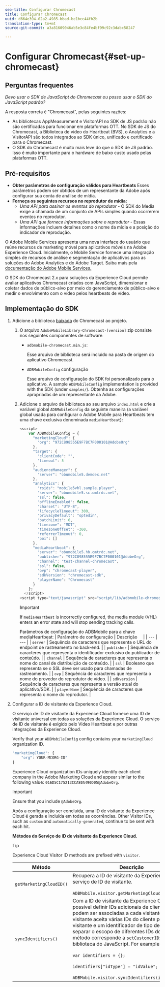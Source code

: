```yaml
---
seo-title: Configurar Chromecast
title: Configurar Chromecast
uuid: d664e394-02a2-4985-bbad-be1bcc44fb2b
translation-type: tm+mt
source-git-commit: a3a81609046ab5e3c84fe4bf99c92c3dabc58247

---
```



# Configurar Chromecast{#set-up-chromecast}

## Perguntas frequentes

_Devo usar o SDK de JavaScript do Chromecast ou posso usar o SDK do JavaScript padrão?_

A resposta correta é "Chromecast", pelas seguintes razões:
* As bibliotecas AppMeasurement e VisitorAPI no SDK de JS padrão não são certificadas para funcionar em plataformas OTT. No SDK de JS do Chromecast, a Biblioteca de vídeo do Heartbeat (BVS), o Analytics e a VisitorAPI são todos integrados ao SDK único, unificado e certificado para o Chromecast.
* O SDK do Chromecast é muito mais leve do que o SDK de JS padrão. Isso é muito importante para o hardware de baixo custo usado pelas plataformas OTT.

## Pré-requisitos

* **Obter parâmetros de configuração válidos para Heartbeats** Esses parâmetros podem ser obtidos de um representante da Adobe após configurar sua conta de análise de mídia.
* **Forneça os seguintes recursos no reprodutor de mídia:**
   * *Uma API para assinar os eventos do reprodutor* - O SDK do Media exige a chamada de um conjunto de APIs simples quando ocorrerem eventos no reprodutor.
   * *Uma API que fornece informações sobre o reprodutor* - Essas informações incluem detalhes como o nome da mídia e a posição do indicador de reprodução.

O Adobe Mobile Services apresenta uma nova interface do usuário que reúne recursos de marketing móvel para aplicativos móveis na Adobe Experience Cloud. Inicialmente, o Mobile Service fornece uma integração simples de recursos de análise e segmentação de aplicativos para as soluções do Adobe Analytics e do Adobe Target. Saiba mais pela [documentação do Adobe Mobile Services.](https://marketing.adobe.com/resources/help/en_US/mobile/)

O SDK do Chromecast 2.x para soluções da Experience Cloud permite avaliar aplicativos Chromecast criados com JavaScript, dimensionar e coletar dados de público-alvo por meio do gerenciamento de público-alvo e medir o envolvimento com o vídeo pelos heartbeats de vídeo.

## Implementação do SDK

1. Adicione a biblioteca [baixada](/help/sdk-implement/download-sdks.md#download-2x-sdks) do Chromecast ao projeto.

   1. O arquivo `AdobeMobileLibrary-Chromecast-[version]` zip consiste nos seguintes componentes de software:

      * `adbmobile-chromecast.min.js`:

         Esse arquivo de biblioteca será incluído na pasta de origem do aplicativo Chromecast.

      * `ADBMobileConfig` configuração

         Esse arquivo de configuração do SDK foi personalizado para o aplicativo. A sample `ADBMobileConfig` implementation is provided with the SDK (under `samples/`). Obtenha as configurações apropriadas de um representante da Adobe.
   1. Adicione o arquivo de biblioteca ao seu arquivo `index.html` e crie a variável global `ADBMobileConfig` da seguinte maneira (a variável global usada para configurar o Adobe Mobile para Heartbeats tem uma chave exclusiva denominada `mediaHeartbeat`):

      ```js
      <script> 
          var ADBMobileConfig = { 
            "marketingCloud": { 
              "org": "972C898555E9F7BC7F000101@AdobeOrg" 
            }, 
            "target": { 
              "clientCode": "", 
              "timeout": 5 
            }, 
            "audienceManager": { 
              "server": "obumobile5.demdex.net" 
            }, 
            "analytics": { 
              "rsids": "mobile5vhl.sample.player", 
              "server": "obumobile5.sc.omtrdc.net", 
              "ssl": false, 
              "offlineEnabled": false, 
              "charset": "UTF-8", 
              "lifecycleTimeout": 300, 
              "privacyDefault": "optedin", 
              "batchLimit": 0, 
              "timezone": "MDT", 
              "timezoneOffset": -360, 
              "referrerTimeout": 0, 
              "poi": [] 
            }, 
            "mediaHeartbeat": { 
              "server": "obumobile5.hb.omtrdc.net", 
              "publisher": "972C898555E9F7BC7F000101@AdobeOrg", 
              "channel": "test-channel-chromecast", 
              "ssl": false, 
              "ovp": "chromecast-player", 
              "sdkVersion": "chromecast-sdk", 
              "playerName": "Chromecast" 
            } 
          }; 
        </script> 
      <script type="text/javascript" src="script/lib/adbmobile-chromecast.min.js"></script>
      ```

      >[!IMPORTANT]
      >
      >If `mediaHeartbeat` is incorrectly configured, the media module (VHL) enters an error state and will stop sending tracking calls.

      Parâmetros de configuração do ADBMobile para a chave mediaHeartbeat:
   | Parâmetro de configuração | Descrição     |
   | --- | --- |
   | `server` | Sequência de caracteres que representa o URL do endpoint de rastreamento no back-end. |
   | `publisher` | Sequência de caracteres que representa o identificador exclusivo do publicador de conteúdo. |
   | `channel` | Sequência de caracteres que representa o nome do canal de distribuição de conteúdo. |
   | `ssl` | Booleano que representa se o SSL deve ser usado para chamadas de rastreamento. |
   | `ovp` | Sequência de caracteres que representa o nome do provedor do reprodutor de vídeo. |
   | `sdkversion` | Sequência de caracteres que representa a versão atual do aplicativo/SDK. |
   | `playerName` | Sequência de caracteres que representa o nome do reprodutor. |


1. Configurar a ID de visitante da Experience Cloud.

   O serviço de ID de visitante da Experience Cloud fornece uma ID de visitante universal em todas as soluções da Experience Cloud. O serviço de ID de visitante é exigido pelo Video Heartbeat e por outras integrações da Experience Cloud.

   Verify that your `ADBMobileConfig` config contains your `marketingCloud` organization ID.

   ```js
   "marketingCloud": { 
       "org": YOUR-MCORG-ID" 
   }
   ```

   Experience Cloud organization IDs uniquely identify each client company in the Adobe Marketing Cloud and appear similar to the following value: `016D5C175213CCA80A490D05@AdobeOrg`.

   >[!IMPORTANT]
   >
   >Ensure that you include `@AdobeOrg`.

   Após a configuração ser concluída, uma ID de visitante da Experience Cloud é gerada e incluída em todas as ocorrências. Other Visitor IDs, such as `custom` and `automatically-generated`, continue to be sent with each hit.

   **Métodos do Serviço de ID de visitante da Experience Cloud.**

   >[!TIP]
   >
   >Experience Cloud Visitor ID methods are prefixed with `visitor`.

   | Método | Descrição |
   | --- | --- |
   | `getMarketingCloudID()` | Recupera a ID de visitante da Experience Cloud do serviço de ID de visitante.  <br/><br/>`ADBMobile.visitor.getMarketingCloudID();` |
   | `syncIdentifiers()` | Com a ID de visitante da Experience Cloud, é possível definir IDs adicionais de clientes que podem ser associadas a cada visitante. A API de visitante aceita várias IDs do cliente para o mesmo visitante e um identificador de tipo de cliente para separar o escopo de diferentes IDs do cliente. Este método corresponde a `setCustomerIDs()` na biblioteca do JavaScript.  For example: <br/><br/>`var identifiers = {};` <br/><br/>`identifiers["idType"] = "idValue";` <br/><br/>`ADBMobile.visitor.syncIdentifiers(identifiers);` |


<!--   **Postbacks -** For more information about configuring postbacks, see [Configure Postbacks.](https://marketing.adobe.com/resources/help/en_US/mobile/signals_.html) -->

